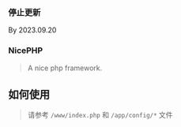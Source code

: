 ### 停止更新

By 2023.09.20

### NicePHP

> A nice php framework.

## 如何使用

> 请参考 `/www/index.php` 和 `/app/config/*` 文件
